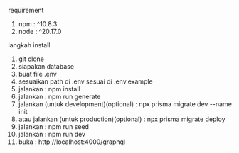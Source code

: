 requirement

1. npm : ^10.8.3
2. node : ^20.17.0

langkah install

1. git clone
2. siapakan database
3. buat file .env
4. sesuaikan path di .env sesuai di .env.example
5. jalankan : npm install
6. jalankan : npm run generate
7. jalankan (untuk development)(optional) : npx prisma migrate dev --name init
8. atau jalankan (untuk production)(optional) : npx prisma migrate deploy
9. jalankan : npm run seed
10. jalankan : npm run dev
11. buka : http://localhost:4000/graphql
